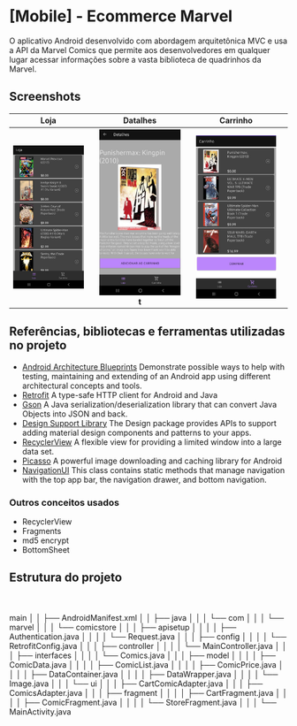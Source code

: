 #  [](#mobile-ecommerce-marvel)[Mobile] - Ecommerce Marvel

O aplicativo Android desenvolvido com abordagem arquitetônica MVC e usa a API da Marvel Comics que permite aos desenvolvedores em qualquer lugar acessar informações sobre a vasta biblioteca de quadrinhos da Marvel.


##   Screenshots

<table>
	<tr>
		<th>Loja<th>
		<th>Datalhes<th>
		<th>Carrinho<th>
	<tr>
		<th>
		<img src="https://github.com/PedroTTorres/MarvelComicStore/blob/main/Screenshots/loja.jpeg" width="250px">
		<th>
		<th>
		<img src="https://github.com/PedroTTorres/MarvelComicStore/blob/main/Screenshots/detalhes.jpeg"width="250px">t
		<th>
		<th>
		<img src="https://github.com/PedroTTorres/MarvelComicStore/blob/main/Screenshots/carrinho.jpeg"width="250px">
		<th>
	<tr>
			
<table>

## Referências, bibliotecas e ferramentas utilizadas no projeto

* [Android Architecture Blueprints](https://github.com/googlesamples/android-architecture)
Demonstrate possible ways to help with testing, maintaining and extending of an Android app using different architectural concepts and tools.
* [Retrofit](http://square.github.io/retrofit)
A type-safe HTTP client for Android and Java
* [Gson](https://github.com/google/gson)
A Java serialization/deserialization library that can convert Java Objects into JSON and back.
* [Design Support Library](http://developer.android.com/intl/pt-br/tools/support-library/features.html#design)
The Design package provides APIs to support adding material design components and patterns to your apps.
* [RecyclerView](http://developer.android.com/intl/pt-br/reference/android/support/v7/widget/RecyclerView.html)
A flexible view for providing a limited window into a large data set.
* [Picasso](https://square.github.io/picasso/)
A powerful image downloading and caching library for Android
* [NavigationUI](https://developer.android.com/guide/navigation/navigation-ui)
This class contains static methods that manage navigation with the top app bar, the navigation drawer, and bottom navigation.

### Outros conceitos usados

-   RecyclerView
-   Fragments
-   md5 encrypt
-   BottomSheet

## Estrutura do projeto
<BR><BR>
main
│       │   ├── AndroidManifest.xml
│       │   ├── java
│       │   │   └── com
│       │   │       └── marvel
│       │   │           └── comicstore
│       │   │               ├── apisetup
│       │   │               │   ├── Authentication.java
│       │   │               │   └── Request.java
│       │   │               ├── config
│       │   │               │   └── RetrofitConfig.java
│       │   │               ├── controller
│       │   │               │   └── MainController.java
│       │   │               ├── interfaces
│       │   │               │   └── Comics.java
│       │   │               ├── model
│       │   │               │   ├── ComicData.java
│       │   │               │   ├── ComicList.java
│       │   │               │   ├── ComicPrice.java
│       │   │               │   ├── DataContainer.java
│       │   │               │   ├── DataWrapper.java
│       │   │               │   └── Image.java
│       │   │               └── ui
│       │   │                   ├── CartComicAdapter.java
│       │   │                   ├── ComicsAdapter.java
│       │   │                   ├── fragment
│       │   │                   │   ├── CartFragment.java
│       │   │                   │   ├── ComicFragment.java
│       │   │                   │   └── StoreFragment.java
│       │   │                   └── MainActivity.java
<BR><BR>

